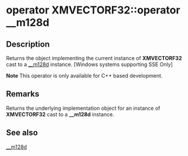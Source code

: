 # operator XMVECTORF32::operator __m128d

## Description

Returns the object implementing the current instance of **XMVECTORF32** cast to a [__m128d](https://learn.microsoft.com/cpp/cpp/m128d) instance.
[Windows systems supporting SSE Only]

**Note** This operator is only available for C++ based development.

## Remarks

Returns the underlying implementation object for an instance of **XMVECTORF32** cast to a **__m128d** instance.

## See also

[__m128d](https://learn.microsoft.com/cpp/cpp/m128d)